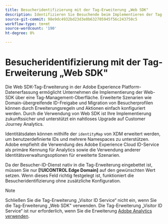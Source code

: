 ```yaml
---
title: Besucheridentifizierung mit der Tag-Erweiterung „Web SDK"
description: Identifizieren Sie Besuchende beim Implementieren der Tag-Erweiterung „Web SDK" korrekt.
source-git-commit: 98e9dc4932bd23d3e0b632705945f56c243750c5
workflow-type: tm+mt
source-wordcount: '190'
ht-degree: 0%

---
```


# Besucheridentifizierung mit der Tag-Erweiterung „Web SDK&quot;

Die Web SDK-Tag-Erweiterung in der Adobe Experience Platform-Datenerfassung ermöglicht Unternehmen die Implementierung der Web-SDK über eine Tag-Management-Oberfläche. Erweiterte Szenarien wie Domain-übergreifende ID-Freigabe und Migration von Besucherprofilen können durch Erweiterungsregeln und Aktionen einfach konfiguriert werden. Durch die Verwendung von Web SDK ist Ihre Implementierung zukunftssicher und unterstützt ein nahtloses Upgrade auf Customer Journey Analytics.

Identitätsdaten können mithilfe der `identityMap` von XDM erweitert werden, um benutzerdefinierte IDs und mehrere Namespaces zu unterstützen. Adobe empfiehlt die Verwendung des Adobe Experience Cloud ID-Service als primäre Kennung für Analytics sowie die Verwendung anderer Identitätsverwaltungsoptionen für erweiterte Szenarien.

Da der Besucher-ID-Dienst nativ in die Tag-Erweiterung eingebettet ist, müssen Sie nur **[!UICONTROL Edge Domain]** auf den gewünschten Wert setzen. Wenn dieses Feld richtig festgelegt ist, funktioniert die Besucheridentifizierung ohne zusätzliche Konfiguration.

>[!NOTE]
>
>Schließen Sie die Tag-Erweiterung „Visitor ID Service“ nicht ein, wenn Sie die Tag-Erweiterung „Web SDK&quot; verwenden. Die Tag-Erweiterung „Visitor ID Service“ ist nur erforderlich, wenn Sie die Erweiterung [Adobe Analytics verwenden](analytics-extension.md).
